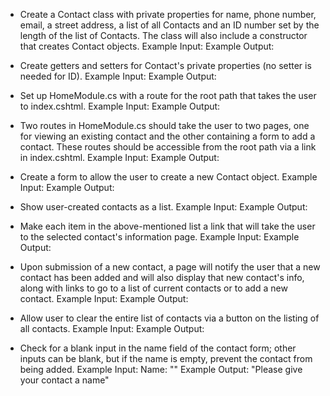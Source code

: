 
- Create a Contact class with private properties for name, phone number, email, a street address, a list of all Contacts and an ID number set by the length of the list of Contacts.  The class will also include a constructor that creates Contact objects.
Example Input:
Example Output:

- Create getters and setters for Contact's private properties (no setter is needed for ID).
Example Input:
Example Output:

- Set up HomeModule.cs with a route for the root path that takes the user to index.cshtml.
Example Input:
Example Output:

- Two routes in HomeModule.cs should take the user to two pages, one for viewing an existing contact and the other containing a form to add a contact.  These routes should be accessible from the root path via a link in index.cshtml.
Example Input:
Example Output:

- Create a form to allow the user to create a new Contact object.
Example Input:
Example Output:

- Show user-created contacts as a list.
Example Input:
Example Output:

- Make each item in the above-mentioned list a link that will take the user to the selected contact's information page.
Example Input:
Example Output:

- Upon submission of a new contact, a page will notify the user that a new contact has been added and will also display that new contact's info, along with links to go to a list of current contacts or to add a new contact.
Example Input:
Example Output:

- Allow user to clear the entire list of contacts via a button on the listing of all contacts.
Example Input:
Example Output:

- Check for a blank input in the name field of the contact form; other inputs can be blank, but if the name is empty, prevent the contact from being added.
Example Input: Name: ""
Example Output: "Please give your contact a name"

